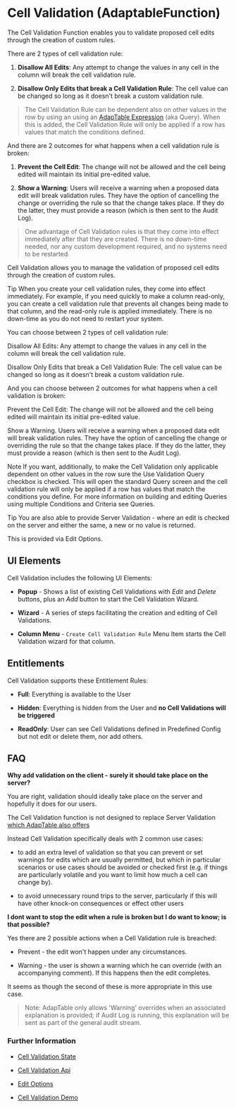 # Cell Validation (AdaptableFunction)

The Cell Validation Function enables you to validate proposed cell edits through the creation of custom rules.

There are 2 types of cell validation rule:

1. **Disallow All Edits**: Any attempt to change the values in any cell in the column will break the cell validation rule.

2. **Disallow Only Edits that break a Cell Validation Rule**: The cell value can be changed so long as it doesn't break a custom validation rule.

> The Cell Validation Rule can be dependent also on other values in the row by using an using an [AdapTable Expression](https://api.adaptabletools.com/classes/_src_predefinedconfig_common_expression_.expression.html) (aka Query).  When this is added, the Cell Validation Rule will only be applied if a row has values that match the conditions defined.

And there are 2 outcomes for what happens when a cell validation rule is broken:

1.  **Prevent the Cell Edit**: The change will not be allowed and the cell being edited will maintain its initial pre-edited value.

2.  **Show a Warning**: Users will receive a warning when a proposed data edit will break validation rules. They have the option of cancelling the change or overriding the rule so that the change takes place. If they do the latter, they must provide a reason (which is then sent to the Audit Log).

> One advantage of Cell Validation rules is that they come into effect immediately after that they are created. There is no down-time needed, nor any custom development required, and no systems need to be restarted.


Cell Validation allows you to manage the validation of proposed cell edits through the creation of custom rules.

Tip
When you create your cell validation rules, they come into effect immediately. For example, if you need quickly to make a column read-only, you can create a cell validation rule that prevents all changes being made to that column, and the read-only rule is applied immediately. There is no down-time as you do not need to restart your system.

You can choose between 2 types of cell validation rule:

Disallow All Edits: Any attempt to change the values in any cell in the column will break the cell validation rule.

Disallow Only Edits that break a Cell Validation Rule: The cell value can be changed so long as it doesn't break a custom validation rule.

And you can choose between 2 outcomes for what happens when a cell validation is broken:

Prevent the Cell Edit: The change will not be allowed and the cell being edited will maintain its initial pre-edited value.

Show a Warning. Users will receive a warning when a proposed data edit will break validation rules. They have the option of cancelling the change or overriding the rule so that the change takes place. If they do the latter, they must provide a reason (which is then sent to the Audit Log).

Note
If you want, additionally, to make the Cell Validation only applicable dependent on other values in the row sure the Use Validation Query checkbox is checked. This will open the standard Query screen and the cell validation rule will only be applied if a row has values that match the conditions you define.  For more information on building and editing Queries using multiple Conditions and Criteria see Queries.

Tip
You are also able to provide Server Validation - where an edit is checked on the server and either the same, a new or no value is returned.

This is provided via Edit Options.



## UI Elements
Cell Validation includes the following UI Elements:

- **Popup** - Shows a list of existing Cell Validations with *Edit* and *Delete* buttons, plus an *Add* button to start the Cell Validation Wizard.

- **Wizard** - A series of steps facilitating the creation and editing of Cell Validations.

- **Column Menu** - `Create Cell Validation Rule` Menu Item starts the Cell Validation wizard for that column.


## Entitlements
Cell Validation supports these Entitlement Rules:

- **Full**: Everything is available to the User

- **Hidden**: Everything is hidden from the User and **no Cell Validations will be triggered**

- **ReadOnly**: User can see Cell Validations defined in Predefined Config but not edit or delete them, nor add others.


## FAQ

**Why add validation on the client - surely it should take place on the server?**

You are right, validation should ideally take place on the server and hopefully it does for our users. 

The Cell Validation function is not designed to replace Server Validation [which AdapTable also offers](https://demo.adaptabletools.com/edit/aggridservervalidationdemo)

Instead Cell Validation specifically deals with 2 common use cases:

- to add an extra level of validation so that you can prevent or set warnings for edits which are usually permitted, but which in particular scenarios or use cases should be avoided or checked first (e.g. if things are particularly volatile and you want to limit how much a cell can change by).

- to avoid unnecessary round trips to the server, particularly if this will have other knock-on consequences or effect other users

**I dont want to stop the edit when a rule is broken but I do want to know; is that possible?**

Yes there are 2 possible actions when a Cell Validation rule is breached:

- Prevent - the edit won't happen under any circumstances.

- Warning - the user is shown a warning which he can override (with an accompanying comment).  If this happens then the edit completes.

It seems as though the second of these is more appropriate in this use case.

> Note: AdapTable only allows 'Warning' overrides when an associated explanation is provided; if Audit Log is running, this explanation will be sent as part of the general audit stream.


### Further Information
- [Cell Validation State](https://api.adaptabletools.com/interfaces/_src_predefinedconfig_cellvalidationstate_.cellvalidationstate.html)

- [Cell Validation Api](https://api.adaptabletools.com/interfaces/_src_api_cellvalidationapi_.cellvalidationapi.html)

- [Edit Options](https://api.adaptabletools.com/interfaces/_src_adaptableoptions_editoptions_.editoptions.html)

- [Cell Validation Demo](https://demo.adaptabletools.com/edit/aggridcellvalidationdemo)